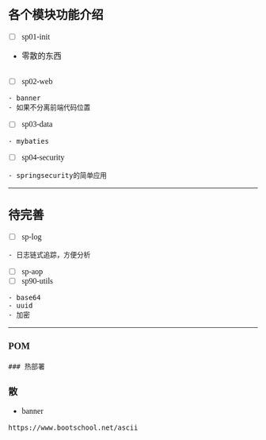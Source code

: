 <font face="Simsun" size=3>

## 各个模块功能介绍

- [ ] sp01-init
- 零散的东西
~~~

~~~

- [ ] sp02-web

~~~
- banner
- 如果不分离前端代码位置
~~~

- [ ] sp03-data

~~~
- mybaties
~~~


- [ ] sp04-security

~~~
- springsecurity的简单应用

~~~

---

## 待完善


- [ ] sp-log

~~~
- 日志链式追踪，方便分析
~~~

- [ ] sp-aop
- [ ] sp90-utils
~~~
- base64
- uuid
- 加密
~~~

---

### POM
~~~
### 热部署
~~~

### 散

- banner
~~~
https://www.bootschool.net/ascii

~~~

</font>